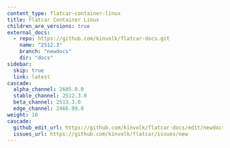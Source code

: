 ```yaml
---
content_type: flatcar-container-linux
title: Flatcar Container Linux
children_are_versions: true
external_docs:
  - repo: https://github.com/kinvolk/flatcar-docs.git
    name: "2512.3"
    branch: "newdocs"
    dir: "docs"
sidebar:
  skip: true
  link: latest
cascade:
  alpha_channel: 2605.0.0
  stable_channel: 2512.3.0
  beta_channel: 2513.3.0
  edge_channel: 2466.99.0
weight: 10
cascade:
  github_edit_url: https://github.com/kinvolk/flatcar-docs/edit/newdocs/
  issues_url: https://github.com/kinvolk/flatcar/issues/new
---
```

